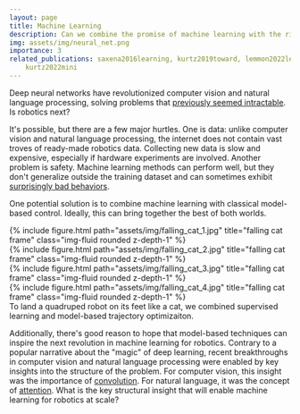 ```yaml
---
layout: page
title: Machine Learning
description: Can we combine the promise of machine learning with the rigor of model-based control?
img: assets/img/neural_net.png
importance: 3
related_publications: saxena2016learning, kurtz2019toward, lemmon2022learning,
    kurtz2022mini
---
```


Deep neural networks have revolutionized computer vision and natural language
processing, solving problems that [previously seemed
intractable](https://xkcd.com/1425/). Is robotics next?

It's possible, but there are a few major hurtles. One is
data: unlike computer vision and natural language processing, the internet does
not contain vast troves of ready-made robotics data. Collecting new data is slow
and expensive, especially if hardware experiments are involved. Another problem is 
safety. Machine learning methods can perform well, but they
don't generalize outside the training dataset and can sometimes exhibit
[surprisingly bad
behaviors](https://ieeexplore.ieee.org/abstract/document/8294186).

One potential solution is to combine machine learning with classical model-based control. 
Ideally, this can bring together the best of both worlds. 

<div class="row">
    <div class="col-sm mt-3 mt-md-0">
        {% include figure.html path="assets/img/falling_cat_1.jpg" title="falling cat frame" class="img-fluid rounded z-depth-1" %}
    </div>
    <div class="col-sm mt-3 mt-md-0">
        {% include figure.html path="assets/img/falling_cat_2.jpg" title="falling cat frame" class="img-fluid rounded z-depth-1" %}
    </div>
    <div class="col-sm mt-3 mt-md-0">
        {% include figure.html path="assets/img/falling_cat_3.jpg" title="falling cat frame" class="img-fluid rounded z-depth-1" %}
    </div>
    <div class="col-sm mt-3 mt-md-0">
        {% include figure.html path="assets/img/falling_cat_4.jpg" title="falling cat frame" class="img-fluid rounded z-depth-1" %}
    </div>
</div>
<div class="caption">
    To land a quadruped robot on its feet like a cat, we combined
    supervised learning and model-based trajectory optimizaiton.
</div>

Additionally, there's good reason to hope that model-based techniques can
inspire the next revolution in machine learning for robotics. Contrary to a
popular narrative about the "magic" of deep learning, recent breakthroughs in
computer vision and natural language processing were enabled by key insights into
the structure of the problem. For computer vision, this insight was the 
importance of
[convolution](https://en.wikipedia.org/wiki/Convolutional_neural_network). 
For natural language, it was the concept of 
[attention](https://en.wikipedia.org/wiki/Transformer_(machine_learning_model)).
What is the key structural insight that will enable machine learning for robotics 
at scale?

